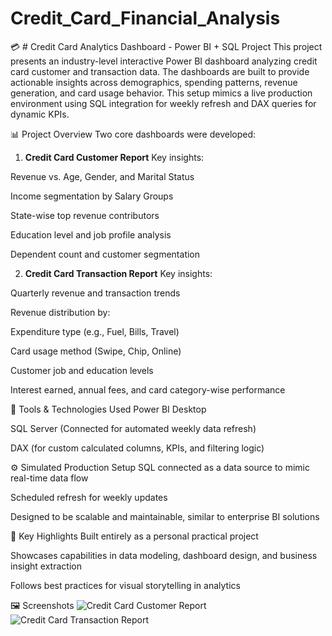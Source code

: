 # Credit_Card_Financial_Analysis
💳 # Credit Card Analytics Dashboard - Power BI + SQL Project
This project presents an industry-level interactive Power BI dashboard analyzing credit card customer and transaction data. The dashboards are built to provide actionable insights across demographics, spending patterns, revenue generation, and card usage behavior. This setup mimics a live production environment using SQL integration for weekly refresh and DAX queries for dynamic KPIs.

📊 Project Overview
Two core dashboards were developed:

1.  **Credit Card Customer Report**
Key insights:

Revenue vs. Age, Gender, and Marital Status

Income segmentation by Salary Groups

State-wise top revenue contributors

Education level and job profile analysis

Dependent count and customer segmentation

2.  **Credit Card Transaction Report**
Key insights:

Quarterly revenue and transaction trends

Revenue distribution by:

Expenditure type (e.g., Fuel, Bills, Travel)

Card usage method (Swipe, Chip, Online)

Customer job and education levels

Interest earned, annual fees, and card category-wise performance

🔧 Tools & Technologies Used
Power BI Desktop

SQL Server (Connected for automated weekly data refresh)

DAX (for custom calculated columns, KPIs, and filtering logic)

⚙️ Simulated Production Setup
SQL connected as a data source to mimic real-time data flow

Scheduled refresh for weekly updates

Designed to be scalable and maintainable, similar to enterprise BI solutions

📌 Key Highlights
Built entirely as a personal practical project 

Showcases capabilities in data modeling, dashboard design, and business insight extraction

Follows best practices for visual storytelling in analytics

🖼️ Screenshots
![Credit Card Customer Report](https://github.com/user-attachments/assets/cbc82079-005d-487f-93d4-a9f7ac387f9e)
![Credit Card Transaction Report](https://github.com/user-attachments/assets/3a3eb4d4-3133-4d8c-9196-5ed7d0c3d1b5)


